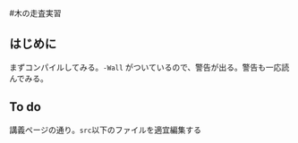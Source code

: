 #木の走査実習

## はじめに
まずコンパイルしてみる。`-Wall` がついているので、警告が出る。警告も一応読んでみる。

## To do
講義ページの通り。`src`以下のファイルを適宜編集する